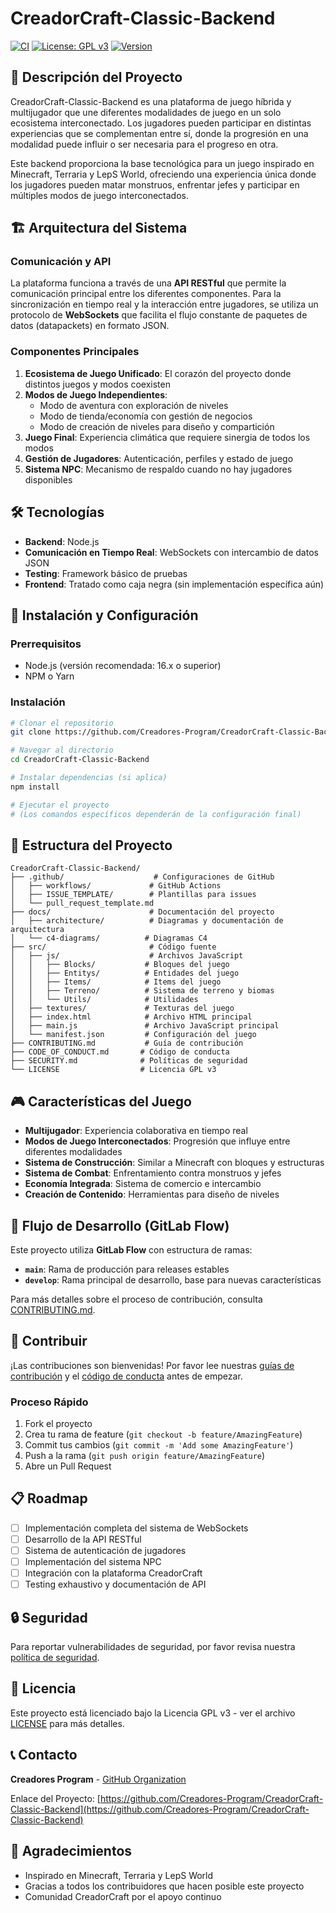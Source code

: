 # CreadorCraft-Classic-Backend

[![CI](https://github.com/Creadores-Program/CreadorCraft-Classic-Backend/actions/workflows/CreadorCraftM.yml/badge.svg)](https://github.com/Creadores-Program/CreadorCraft-Classic-Backend/actions/workflows/CreadorCraftM.yml)
[![License: GPL v3](https://img.shields.io/badge/License-GPLv3-blue.svg)](https://www.gnu.org/licenses/gpl-3.0)
[![Version](https://img.shields.io/badge/Version-1.0.0-green.svg)](https://github.com/Creadores-Program/CreadorCraft-Classic-Backend)

## 📝 Descripción del Proyecto

CreadorCraft-Classic-Backend es una plataforma de juego híbrida y multijugador que une diferentes modalidades de juego en un solo ecosistema interconectado. Los jugadores pueden participar en distintas experiencias que se complementan entre sí, donde la progresión en una modalidad puede influir o ser necesaria para el progreso en otra.

Este backend proporciona la base tecnológica para un juego inspirado en Minecraft, Terraria y LepS World, ofreciendo una experiencia única donde los jugadores pueden matar monstruos, enfrentar jefes y participar en múltiples modos de juego interconectados.

## 🏗️ Arquitectura del Sistema

### Comunicación y API

La plataforma funciona a través de una **API RESTful** que permite la comunicación principal entre los diferentes componentes. Para la sincronización en tiempo real y la interacción entre jugadores, se utiliza un protocolo de **WebSockets** que facilita el flujo constante de paquetes de datos (datapackets) en formato JSON.

### Componentes Principales

1. **Ecosistema de Juego Unificado**: El corazón del proyecto donde distintos juegos y modos coexisten
2. **Modos de Juego Independientes**:
   - Modo de aventura con exploración de niveles
   - Modo de tienda/economía con gestión de negocios
   - Modo de creación de niveles para diseño y compartición
3. **Juego Final**: Experiencia climática que requiere sinergia de todos los modos
4. **Gestión de Jugadores**: Autenticación, perfiles y estado de juego
5. **Sistema NPC**: Mecanismo de respaldo cuando no hay jugadores disponibles

## 🛠️ Tecnologías

- **Backend**: Node.js
- **Comunicación en Tiempo Real**: WebSockets con intercambio de datos JSON
- **Testing**: Framework básico de pruebas
- **Frontend**: Tratado como caja negra (sin implementación específica aún)

## 🚀 Instalación y Configuración

### Prerrequisitos

- Node.js (versión recomendada: 16.x o superior)
- NPM o Yarn

### Instalación

```bash
# Clonar el repositorio
git clone https://github.com/Creadores-Program/CreadorCraft-Classic-Backend.git

# Navegar al directorio
cd CreadorCraft-Classic-Backend

# Instalar dependencias (si aplica)
npm install

# Ejecutar el proyecto
# (Los comandos específicos dependerán de la configuración final)
```

## 📁 Estructura del Proyecto

```
CreadorCraft-Classic-Backend/
├── .github/                    # Configuraciones de GitHub
│   ├── workflows/             # GitHub Actions
│   ├── ISSUE_TEMPLATE/        # Plantillas para issues
│   └── pull_request_template.md
├── docs/                      # Documentación del proyecto
│   ├── architecture/          # Diagramas y documentación de arquitectura
│   └── c4-diagrams/          # Diagramas C4
├── src/                       # Código fuente
│   ├── js/                    # Archivos JavaScript
│   │   ├── Blocks/           # Bloques del juego
│   │   ├── Entitys/          # Entidades del juego
│   │   ├── Items/            # Items del juego
│   │   ├── Terreno/          # Sistema de terreno y biomas
│   │   └── Utils/            # Utilidades
│   ├── textures/             # Texturas del juego
│   ├── index.html            # Archivo HTML principal
│   ├── main.js               # Archivo JavaScript principal
│   └── manifest.json         # Configuración del juego
├── CONTRIBUTING.md           # Guía de contribución
├── CODE_OF_CONDUCT.md       # Código de conducta
├── SECURITY.md              # Políticas de seguridad
└── LICENSE                  # Licencia GPL v3
```

## 🎮 Características del Juego

- **Multijugador**: Experiencia colaborativa en tiempo real
- **Modos de Juego Interconectados**: Progresión que influye entre diferentes modalidades
- **Sistema de Construcción**: Similar a Minecraft con bloques y estructuras
- **Sistema de Combat**: Enfrentamiento contra monstruos y jefes
- **Economía Integrada**: Sistema de comercio e intercambio
- **Creación de Contenido**: Herramientas para diseño de niveles

## 🔄 Flujo de Desarrollo (GitLab Flow)

Este proyecto utiliza **GitLab Flow** con estructura de ramas:
- **`main`**: Rama de producción para releases estables
- **`develop`**: Rama principal de desarrollo, base para nuevas características

Para más detalles sobre el proceso de contribución, consulta [CONTRIBUTING.md](CONTRIBUTING.md).

## 🤝 Contribuir

¡Las contribuciones son bienvenidas! Por favor lee nuestras [guías de contribución](CONTRIBUTING.md) y el [código de conducta](CODE_OF_CONDUCT.md) antes de empezar.

### Proceso Rápido

1. Fork el proyecto
2. Crea tu rama de feature (`git checkout -b feature/AmazingFeature`)
3. Commit tus cambios (`git commit -m 'Add some AmazingFeature'`)
4. Push a la rama (`git push origin feature/AmazingFeature`)
5. Abre un Pull Request

## 📋 Roadmap

- [ ] Implementación completa del sistema de WebSockets
- [ ] Desarrollo de la API RESTful
- [ ] Sistema de autenticación de jugadores
- [ ] Implementación del sistema NPC
- [ ] Integración con la plataforma CreadorCraft
- [ ] Testing exhaustivo y documentación de API

## 🔒 Seguridad

Para reportar vulnerabilidades de seguridad, por favor revisa nuestra [política de seguridad](SECURITY.md).

## 📄 Licencia

Este proyecto está licenciado bajo la Licencia GPL v3 - ver el archivo [LICENSE](LICENSE) para más detalles.

## 📞 Contacto

**Creadores Program** - [GitHub Organization](https://github.com/Creadores-Program)

Enlace del Proyecto: [https://github.com/Creadores-Program/CreadorCraft-Classic-Backend](https://github.com/Creadores-Program/CreadorCraft-Classic-Backend)

## 🙏 Agradecimientos

- Inspirado en Minecraft, Terraria y LepS World
- Gracias a todos los contribuidores que hacen posible este proyecto
- Comunidad CreadorCraft por el apoyo continuo
